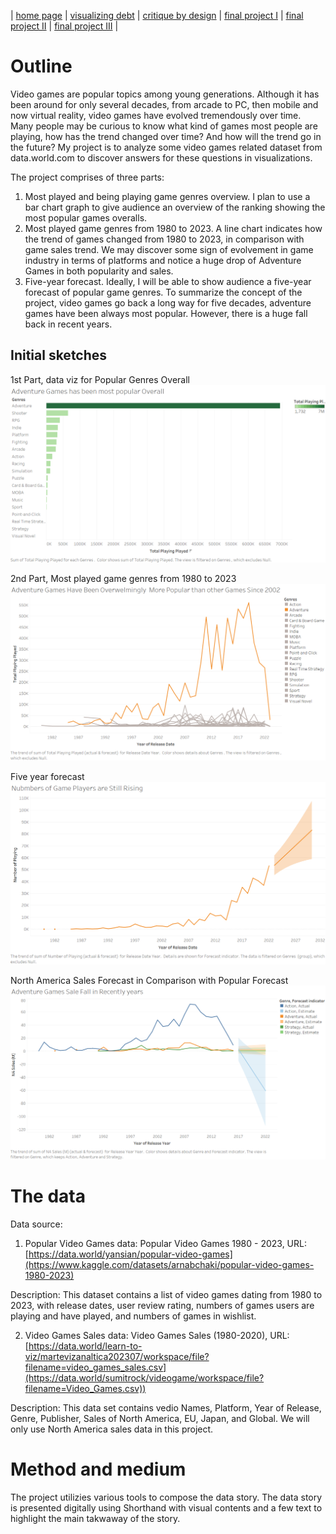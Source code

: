 | [home page](https://lihongzhang2023.github.io/portfolio/) | [visualizing debt](visualizing-government-debt) | [critique by design](critique-by-design) | [final project I](final-project-part-one) | [final project II](final-project-part-two) | [final project III](final-project-part-three) |



# Outline
Video games are popular topics among young generations. Although it has been around for only several decades, from arcade to PC, then mobile and now virtual reality, video games have evolved tremendously over time. Many people may be curious to know what kind of games most people are playing, how has the trend changed over time? And how will the trend go in the future? My project is to analyze some video games related dataset from data.world.com to discover answers for these questions in visualizations.  

The project comprises of three parts:
1.	Most played and being playing game genres overview. I plan to use a bar chart graph to give audience an overview of the ranking showing the most popular games overalls.
2.	Most played game genres from 1980 to 2023. A line chart indicates how the trend of games changed from 1980 to 2023, in comparison with game sales trend. We may discover some sign of evolvement in game industry in terms of platforms and notice a huge drop of Adventure Games in both popularity and sales.
3.	Five-year forecast. Ideally, I will be able to show audience a five-year forecast of popular game genres. 
To summarize the concept of the project, video games go back a long way for five decades, adventure games have been always most popular. However, there is a huge fall back in recent years.

## Initial sketches  
1st Part, data viz for Popular Genres Overall
![Popular Genres Overall](sketches/PopularGenresOverall.png)  

2nd Part, Most played game genres from 1980 to 2023
![Popular Genres Trend](sketches/PopularTrend.png)  

Five year forecast
![Popular Genres Forecast](sketches/PopularForecast.png)  

North America Sales Forecast in Comparison with Popular Forecast
![North America Sales Forecast](sketches/NASalsForecast.png)


# The data   
Data source:  
1. Popular Video Games data: Popular Video Games 1980 - 2023, URL: [https://data.world/yansian/popular-video-games](https://www.kaggle.com/datasets/arnabchaki/popular-video-games-1980-2023)
   
Description: This dataset contains a list of video games dating from 1980 to 2023, with release dates, user review rating, numbers of games users are playing and have played, and numbers of games in wishlist.
   
2. Video Games Sales data: Video Games Sales (1980-2020), URL: [https://data.world/learn-to-viz/martevizanaltica202307/workspace/file?filename=video_games_sales.csv](https://data.world/sumitrock/videogame/workspace/file?filename=Video_Games.csv))
   
Description: This data set contains vedio Names, Platform, Year of Release, Genre, Publisher, Sales of North America, EU, Japan, and Global. We will only use North America sales data in this project.

# Method and medium  
The project utilizies various tools to compose the data story. The data story is presented digitally using Shorthand with visual contents and a few text to highlight the main takwaway of the story.
